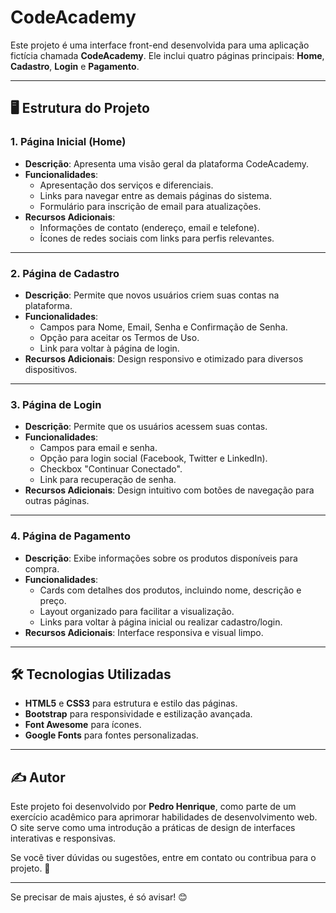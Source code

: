 # CodeAcademy

Este projeto é uma interface front-end desenvolvida para uma aplicação fictícia chamada **CodeAcademy**. Ele inclui quatro páginas principais: **Home**, **Cadastro**, **Login** e **Pagamento**.

---

## 🖥️ Estrutura do Projeto

### 1. **Página Inicial (Home)**
- **Descrição**: Apresenta uma visão geral da plataforma CodeAcademy.
- **Funcionalidades**:
  - Apresentação dos serviços e diferenciais.
  - Links para navegar entre as demais páginas do sistema.
  - Formulário para inscrição de email para atualizações.
- **Recursos Adicionais**:
  - Informações de contato (endereço, email e telefone).
  - Ícones de redes sociais com links para perfis relevantes.

---

### 2. **Página de Cadastro**
- **Descrição**: Permite que novos usuários criem suas contas na plataforma.
- **Funcionalidades**:
  - Campos para Nome, Email, Senha e Confirmação de Senha.
  - Opção para aceitar os Termos de Uso.
  - Link para voltar à página de login.
- **Recursos Adicionais**: Design responsivo e otimizado para diversos dispositivos.

---

### 3. **Página de Login**
- **Descrição**: Permite que os usuários acessem suas contas.
- **Funcionalidades**:
  - Campos para email e senha.
  - Opção para login social (Facebook, Twitter e LinkedIn).
  - Checkbox "Continuar Conectado".
  - Link para recuperação de senha.
- **Recursos Adicionais**: Design intuitivo com botões de navegação para outras páginas.

---

### 4. **Página de Pagamento**
- **Descrição**: Exibe informações sobre os produtos disponíveis para compra.
- **Funcionalidades**:
  - Cards com detalhes dos produtos, incluindo nome, descrição e preço.
  - Layout organizado para facilitar a visualização.
  - Links para voltar à página inicial ou realizar cadastro/login.
- **Recursos Adicionais**: Interface responsiva e visual limpo.

---

## 🛠️ Tecnologias Utilizadas

- **HTML5** e **CSS3** para estrutura e estilo das páginas.
- **Bootstrap** para responsividade e estilização avançada.
- **Font Awesome** para ícones.
- **Google Fonts** para fontes personalizadas.

---


✍️ **Autor**
------------

Este projeto foi desenvolvido por **Pedro Henrique**, como parte de um exercício acadêmico para aprimorar habilidades de desenvolvimento web. O site serve como uma introdução a práticas de design de interfaces interativas e responsivas.

Se você tiver dúvidas ou sugestões, entre em contato ou contribua para o projeto. 📩

---

Se precisar de mais ajustes, é só avisar! 😊

